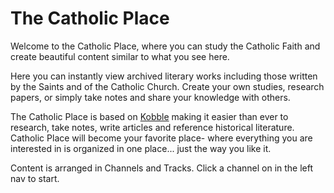 # The Catholic Place

Welcome to the Catholic Place, where you can study the Catholic Faith and create beautiful content similar to what you see here. 

Here you can instantly view archived literary works including those written by the Saints and of the Catholic Church. Create your own studies, research papers, or simply take notes and share your knowledge with others.

 The Catholic Place is based on [Kobble](https://kobble.io) making it easier than ever to research, take notes, write articles and reference historical literature. Catholic Place will become your favorite place- where everything you are interested in is organized in one place... just the way you like it.

Content is arranged in Channels and Tracks. Click a channel on in the left nav to start.